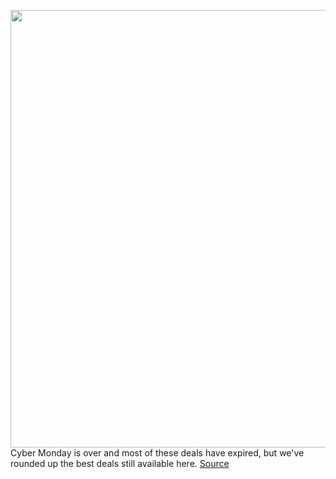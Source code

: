 <img src='https://cdn.vox-cdn.com/thumbor/PEjt5w_MjbBiJIBX5N5OLq4x78A=/0x0:3840x2160/1200x800/filters:focal(1613x773:2227x1387)/cdn.vox-cdn.com/uploads/chorus_image/image/67980386/TLOUPII_Review_Screenshot_01.5.jpg' width='700px' /><br/>
Cyber Monday is over and most of these deals have expired, but we've rounded up the best deals still available here.
<a href='https://www.theverge.com/21587101/black-friday-game-gaming-deals-ps4-ps5-xbox-switch-cyber-monday'> Source <a/>